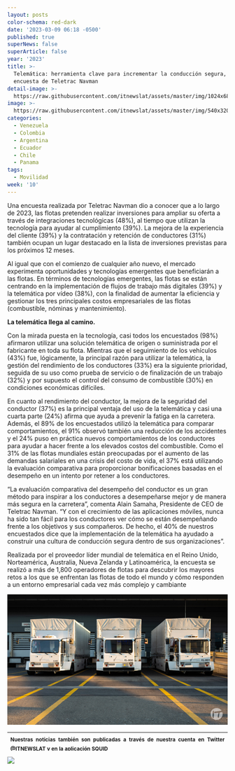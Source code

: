 ```yaml
---
layout: posts
color-schema: red-dark
date: '2023-03-09 06:18 -0500'
published: true
superNews: false
superArticle: false
year: '2023'
title: >-
  Telemática: herramienta clave para incrementar la conducción segura, según
  encuesta de Teletrac Navman
detail-image: >-
  https://raw.githubusercontent.com/itnewslat/assets/master/img/1024x680/camiones-g.jpg
image: >-
  https://raw.githubusercontent.com/itnewslat/assets/master/img/540x320/camiones-p.jpg
categories:
  - Venezuela
  - Colombia
  - Argentina
  - Ecuador
  - Chile
  - Panama
tags:
  - Movilidad
week: '10'
---
```

Una encuesta realizada por Teletrac Navman dio a conocer que a lo largo de 2023, las flotas pretenden realizar inversiones para ampliar su oferta a través de integraciones tecnológicas (48%), al tiempo que utilizan la tecnología para ayudar al cumplimiento (39%). La mejora de la experiencia del cliente (39%) y la contratación y retención de conductores (31%) también ocupan un lugar destacado en la lista de inversiones previstas para los próximos 12 meses.
 
Al igual que con el comienzo de cualquier año nuevo, el mercado experimenta oportunidades y tecnologías emergentes que beneficiarán a las flotas. En términos de tecnologías emergentes, las flotas se están centrando en la implementación de flujos de trabajo más digitales (39%) y la telemática por vídeo (38%), con la finalidad de aumentar la eficiencia y gestionar los tres principales costos empresariales de las flotas (combustible, nóminas y mantenimiento).
 
**La telemática llega al camino.**
 
Con la mirada puesta en la tecnología, casi todos los encuestados (98%) afirmaron utilizar una solución telemática de origen o suministrada por el fabricante en toda su flota. Mientras que el seguimiento de los vehículos (43%) fue, lógicamente, la principal razón para utilizar la telemática, la gestión del rendimiento de los conductores (33%) era la siguiente prioridad, seguida de su uso como prueba de servicio o de finalización de un trabajo (32%) y por supuesto el control del consumo de combustible (30%) en condiciones económicas difíciles.
 
En cuanto al rendimiento del conductor, la mejora de la seguridad del conductor (37%) es la principal ventaja del uso de la telemática y casi una cuarta parte (24%) afirma que ayuda a prevenir la fatiga en la carretera. Además, el 89% de los encuestados utilizó la telemática para comparar comportamientos, el 91% observó también una reducción de los accidentes y el 24% puso en práctica nuevos comportamientos de los conductores para ayudar a hacer frente a los elevados costos del combustible. Como el 31% de las flotas mundiales están preocupadas por el aumento de las demandas salariales en una crisis del costo de vida, el 37% está utilizando la evaluación comparativa para proporcionar bonificaciones basadas en el desempeño en un intento por retener a los conductores.
                        
“La evaluación comparativa del desempeño del conductor es un gran método para inspirar a los conductores a desempeñarse mejor y de manera más segura en la carretera”, comenta Alain Samaha, Presidente de CEO de Teletrac Navman. “Y con el crecimiento de las aplicaciones móviles, nunca ha sido tan fácil para los conductores ver cómo se están desempeñando frente a los objetivos y sus compañeros. De hecho, el 40% de nuestros encuestados dice que la implementación de la telemática ha ayudado a construir una cultura de conducción segura dentro de sus organizaciones”.
 
Realizada por el proveedor líder mundial de telemática en el Reino Unido, Norteamérica, Australia, Nueva Zelanda y Latinoamérica, la encuesta se realizó a más de 1,800 operadores de flotas para descubrir los mayores retos a los que se enfrentan las flotas de todo el mundo y cómo responden a un entorno empresarial cada vez más complejo y cambiante

![](https://raw.githubusercontent.com/itnewslat/assets/master/img/540x320/camiones-p.jpg)

<table style="height: 42px;" width="569">
<tbody>
<tr>
<td style="text-align: justify;"><sub><strong>Nuestras noticias también son publicadas a través de nuestra cuenta en Twitter <a href="https://twitter.com/itnewslat?lang=es">@ITNEWSLAT</a> y en la aplicación <a href="https://squidapp.co/en/">SQUID</a></strong></sub></td>
</tr>
</tbody>
</table>
<img src="https://tracker.metricool.com/c3po.jpg?hash=56f88a41e39ab42c063cc51676587a04"/>
